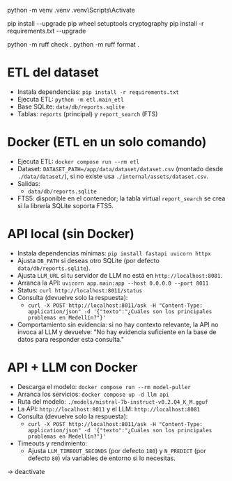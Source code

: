 python -m venv .venv
.venv\Scripts\Activate

<!-- Una vez -->

pip install --upgrade pip wheel setuptools cryptography
pip install -r requirements.txt --upgrade

<!-- Varias veces -->

python -m ruff check .
python -m ruff format .

# ETL del dataset
- Instala dependencias: `pip install -r requirements.txt`
- Ejecuta ETL: `python -m etl.main_etl`
- Base SQLite: `data/db/reports.sqlite`
- Tablas: `reports` (principal) y `report_search` (FTS)

# Docker (ETL en un solo comando)
- Ejecuta ETL: `docker compose run --rm etl`
- Dataset: `DATASET_PATH=/app/data/dataset/dataset.csv` (montado desde `./data/dataset/`), si no existe usa `./internal/assets/dataset.csv`.
- Salidas:
  - `data/db/reports.sqlite`
- FTS5: disponible en el contenedor; la tabla virtual `report_search` se crea si la librería SQLite soporta FTS5.

# API local (sin Docker)
- Instala dependencias mínimas: `pip install fastapi uvicorn httpx`
- Ajusta `DB_PATH` si deseas otro SQLite (por defecto `data/db/reports.sqlite`).
- Ajusta `LLM_URL` si tu servidor de LLM no está en `http://localhost:8081`.
- Arranca la API: `uvicorn app.main:app --host 0.0.0.0 --port 8011`
- Status: `curl http://localhost:8011/status`
- Consulta (devuelve solo la respuesta):
  - `curl -X POST http://localhost:8011/ask -H "Content-Type: application/json" -d '{"texto":"¿Cuáles son los principales problemas en Medellín?"}'`
- Comportamiento sin evidencia: si no hay contexto relevante, la API no invoca al LLM y devuelve: "No hay evidencia suficiente en la base de datos para responder esta consulta."

# API + LLM con Docker
- Descarga el modelo: `docker compose run --rm model-puller`
- Arranca los servicios: `docker compose up -d llm api`
- Ruta del modelo: `./models/mistral-7b-instruct-v0.2.Q4_K_M.gguf`
- La API: `http://localhost:8011` y el LLM: `http://localhost:8081`
- Consulta (devuelve solo la respuesta):
  - `curl -X POST http://localhost:8011/ask -H "Content-Type: application/json" -d '{"texto":"¿Cuáles son los principales problemas en Medellín?"}'`
- Timeouts y rendimiento:
  - Ajusta `LLM_TIMEOUT_SECONDS` (por defecto `180`) y `N_PREDICT` (por defecto `80`) vía variables de entorno si lo necesitas.

-> deactivate